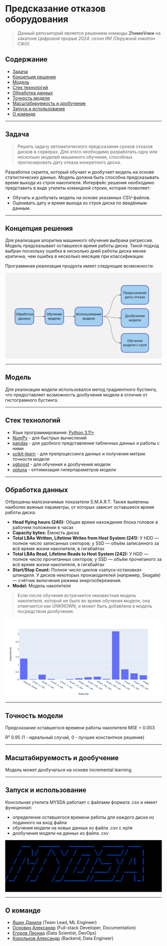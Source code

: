 # Предсказание отказов оборудования
> Данный репозиторий является решением команды **ZhимоVики** на хакатоне *Цифровой прорыв 2024: сезон ИИ (Окружной хакатон СФО)*.

## Содержание

- [Задача](#Задача)
- [Концепция решения](#Концепция-решения)
- [Модель](#Модель)
- [Стек технологий](#Стек-технологий)
- [Обработка данных](#Обработка-данных)
- [Точность модели](#Точность-модели)
- [Масштабируемость и дообучение](#Масштабируемость-и-дообучение)
- [Запуск и использование](#Запуск-и-использование)
- [О команде](#О-команде)

---

## Задача

> Решить задачу автоматического предсказания сроков отказов дисков в
серверах. Для этого необходимо разработать одну или несколько моделей машинного обучения, способных прогнозировать дату отказа конкретного диска.

Разработка скрипта, который обучает и дообучает модель на
основе статистических данных. Модель должна быть способна предсказывать время выхода из строя накопителя. Интерфейс решения необходимо представить в виде утилиты командной строки, которая позволяет:
+ Обучать и дообучать модель на основе указанных CSV-файлов.
+ Оценивать дату и время выхода из строя диска по введённым данным.

---

## Концепция решения

Для реализации алоритма машинного обучения выбрана регрессия. Модель предсказывает оставшееся время работы диска. Такой подход выбран поскольку ошибка в несколько дней работы диска менее критична, чем ошибка в несколько месяцев при классификации.

Программная реализация продукта имеет следующие возможности:

![Использование](media/usage.png)

---

## Модель

Для реализации модели использовался метод градиентного бустинга, что предоставляет возможность дообучения модели в отличие от гистограмного бустинга.

---

## Стек технологий

+ Язык программирования: [Python 3.11+](https://www.python.org/)
+ [NumPy](https://numpy.org/) - для быстрых вычислений
+ [pandas](https://pandas.pydata.org/) - для удобного представления табличных данных и работы с ними
+ [scikit-learn](https://scikit-learn.org/stable/) - для препроцессинга данных и получения метрик точности модели
+ [xgboost](https://xgboost.ai/) - для обучения и дообучения модели
+ [optuna](https://optuna.org/) - оптимизация гиперпараметров модели

---

## Обработка данных

Отброшены малозначимые показатели S.M.A.R.T. Также выявлены наиболее важные параметры, от которых зависит оставшееся время работы диска:
+ **Head flying hours (240):** Общее время нахождения блока головок в рабочем положении в часах
+ **Capacity bytes:** Ёмоксть диска
+ **Total LBAs Written, Lifetime Writes from Host System (241):** У HDD — полное число записанных секторов; у SSD — объём записанного за всё время жизни накопителя, в гигабайтах
+ **Total LBAs Read, Lifetime Reads to Host System (242):** У HDD — полное число прочитанных секторов; у SSD — объём прочитаного за всё время жизни накопителя, в гигабайтах
+ **Start/Stop Count:** Полное число циклов «запуск-остановка» шпинделя. У дисков некоторых производителей (например, Seagate) — счётчик включения режима энергосбережения.
+ **Model:** Модель накопителя

> Если после обучения встречается неизвестная модель накопителя, которой не было во время обучения модели, она отмечается как UNKNOWN, и может быть добавлена в модель посредством дообучения.

![Важные параметры](media/features.png)

---

## Точность модели

Предсказание оставшегося времени работы накопителя MSE = 0.003

R² 0.95 (1 - идеальный случай, 0 - лучшее константное решение)

---

## Масштабируемость и дообучение

Модель может дообучаться на основе incremental learning.

---

## Запуск и использование

Консольная утилита MYSDA работает с файлами формата .csv и имеет функционал:
+ определение оставшегося времени работы для каждого диска из поданного на вход файла
+ обучения модели на новых данных из файла .csv с нуля
+ дообучения модели на данных из файла .csv

![MYSDA](media/MYSDA.png)

---

## О команде

- [Яшин Данила](https://github.com/zibestr) (Team Lead, ML Engineer)
- [Основин Александр](https://github.com/PyAlexOs) (Full-stack Developer, Documentation)
- [Егоров Леонид](https://github.com/Grander78498) (Data Scientist, DevOps)
- [Корольков Александр](https://github.com/adkorolkov) (Backend, Data Engineer)
